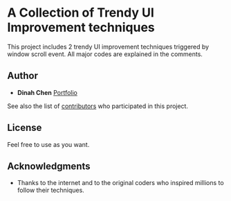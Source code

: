 # A Collection of Trendy UI Improvement techniques

This project includes 2 trendy UI improvement techniques triggered by window scroll event. All major codes are explained in the comments.

## Author

* **Dinah Chen**  [Portfolio](http://dinahchen.rocks)

See also the list of [contributors](https://github.com/your/project/contributors) who participated in this project.

## License

Feel free to use as you want.

## Acknowledgments

* Thanks to the internet and to the original coders who inspired millions to follow their techniques.
